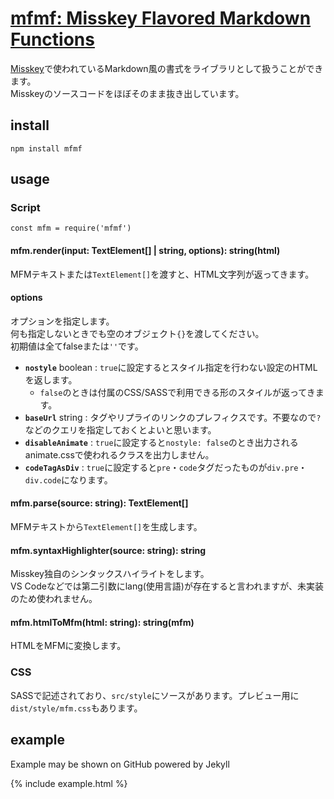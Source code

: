 # [mfmf: Misskey Flavored Markdown Functions](https://tamaina.github.io/mfmf/)
[Misskey](https://github.com/syuilo/misskey)で使われているMarkdown風の書式をライブラリとして扱うことができます。  
Misskeyのソースコードをほぼそのまま抜き出しています。

## install
```
npm install mfmf
```

## usage

### Script
```
const mfm = require('mfmf')
```

#### mfm.render(input: TextElement[] | string, options): string(html)
MFMテキストまたは`TextElement[]`を渡すと、HTML文字列が返ってきます。

#### options
オプションを指定します。  
何も指定しないときでも空のオブジェクト`{}`を渡してください。  
初期値は全てfalseまたは`''`です。

- **`nostyle`** boolean : `true`に設定するとスタイル指定を行わない設定のHTMLを返します。
  * `false`のときは付属のCSS/SASSで利用できる形のスタイルが返ってきます。
- **`baseUrl`** string : タグやリプライのリンクのプレフィクスです。不要なので`?`などのクエリを指定しておくとよいと思います。
- **`disableAnimate`** : `true`に設定すると`nostyle: false`のとき出力されるanimate.cssで使われるクラスを出力しません。
- **`codeTagAsDiv`** : `true`に設定すると`pre`・`code`タグだったものが`div.pre`・`div.code`になります。

#### mfm.parse(source: string): TextElement[]
MFMテキストから`TextElement[]`を生成します。

#### mfm.syntaxHighlighter(source: string): string
Misskey独自のシンタックスハイライトをします。  
VS Codeなどでは第二引数にlang(使用言語)が存在すると言われますが、未実装のため使われません。

#### mfm.htmlToMfm(html: string): string(mfm)
HTMLをMFMに変換します。

### CSS
SASSで記述されており、`src/style`にソースがあります。プレビュー用に`dist/style/mfm.css`もあります。

## example
Example may be shown on GitHub powered by Jekyll

{% include example.html %}
